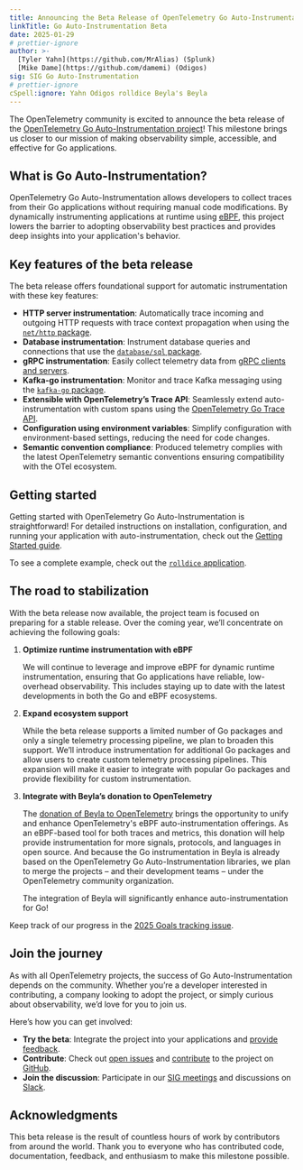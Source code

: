 ```yaml
---
title: Announcing the Beta Release of OpenTelemetry Go Auto-Instrumentation
linkTitle: Go Auto-Instrumentation Beta
date: 2025-01-29
# prettier-ignore
author: >-
  [Tyler Yahn](https://github.com/MrAlias) (Splunk)
  [Mike Dame](https://github.com/damemi) (Odigos)
sig: SIG Go Auto-Instrumentation
# prettier-ignore
cSpell:ignore: Yahn Odigos rolldice Beyla's Beyla
---
```


The OpenTelemetry community is excited to announce the beta release of the
[OpenTelemetry Go Auto-Instrumentation
project](https://github.com/open-telemetry/opentelemetry-go-instrumentation)!
This milestone brings us closer to our mission of making observability simple,
accessible, and effective for Go applications.

## What is Go Auto-Instrumentation?

OpenTelemetry Go Auto-Instrumentation allows developers to collect traces from
their Go applications without requiring manual code modifications. By
dynamically instrumenting applications at runtime using
[eBPF](https://ebpf.io/), this project lowers the barrier to adopting
observability best practices and provides deep insights into your application's
behavior.

## Key features of the beta release

The beta release offers foundational support for automatic instrumentation with
these key features:

- **HTTP server instrumentation**: Automatically trace incoming and outgoing
  HTTP requests with trace context propagation when using the
  [`net/http` package](https://pkg.go.dev/net/http).
- **Database instrumentation**: Instrument database queries and connections that
  use the [`database/sql` package](https://pkg.go.dev/database/sql).
- **gRPC instrumentation**: Easily collect telemetry data from
  [gRPC clients and servers](https://pkg.go.dev/google.golang.org/grpc).
- **Kafka-go instrumentation**: Monitor and trace Kafka messaging using the
  [`kafka-go` package](https://pkg.go.dev/github.com/segmentio/kafka-go).
- **Extensible with OpenTelemetry’s Trace API**: Seamlessly extend
  auto-instrumentation with custom spans using the
  [OpenTelemetry Go Trace API](https://pkg.go.dev/go.opentelemetry.io/otel).
- **Configuration using environment variables**: Simplify configuration with
  environment-based settings, reducing the need for code changes.
- **Semantic convention compliance**: Produced telemetry complies with the
  latest OpenTelemetry semantic conventions ensuring compatibility with the OTel
  ecosystem.

## Getting started

Getting started with OpenTelemetry Go Auto-Instrumentation is straightforward!
For detailed instructions on installation, configuration, and running your
application with auto-instrumentation, check out the
[Getting Started guide](https://github.com/open-telemetry/opentelemetry-go-instrumentation/blob/main/docs/getting-started.md).

To see a complete example, check out the
[`rolldice` application](https://github.com/open-telemetry/opentelemetry-go-instrumentation/tree/0ebb7f21116bfdd8e29c315efdbf359cd74bddac/examples/rolldice).

## The road to stabilization

With the beta release now available, the project team is focused on preparing
for a stable release. Over the coming year, we’ll concentrate on achieving the
following goals:

1. **Optimize runtime instrumentation with eBPF**

   We will continue to leverage and improve eBPF for dynamic runtime
   instrumentation, ensuring that Go applications have reliable, low-overhead
   observability. This includes staying up to date with the latest developments
   in both the Go and eBPF ecosystems.

2. **Expand ecosystem support**

   While the beta release supports a limited number of Go packages and only a
   single telemetry processing pipeline, we plan to broaden this support. We’ll
   introduce instrumentation for additional Go packages and allow users to
   create custom telemetry processing pipelines. This expansion will make it
   easier to integrate with popular Go packages and provide flexibility for
   custom instrumentation.

3. **Integrate with Beyla’s donation to OpenTelemetry**

   The
   [donation of Beyla to OpenTelemetry](https://github.com/open-telemetry/community/issues/2406)
   brings the opportunity to unify and enhance OpenTelemetry's eBPF
   auto-instrumentation offerings. As an eBPF-based tool for both traces and
   metrics, this donation will help provide instrumentation for more signals,
   protocols, and languages in open source. And because the Go instrumentation
   in Beyla is already based on the OpenTelemetry Go Auto-Instrumentation
   libraries, we plan to merge the projects – and their development teams –
   under the OpenTelemetry community organization.

   The integration of Beyla will significantly enhance auto-instrumentation for
   Go!

Keep track of our progress in the
[2025 Goals tracking issue](https://github.com/open-telemetry/opentelemetry-go-instrumentation/issues/1659).

## Join the journey

As with all OpenTelemetry projects, the success of Go Auto-Instrumentation
depends on the community. Whether you’re a developer interested in contributing,
a company looking to adopt the project, or simply curious about observability,
we’d love for you to join us.

Here’s how you can get involved:

- **Try the beta**: Integrate the project into your applications and
  [provide feedback](https://github.com/open-telemetry/opentelemetry-go-instrumentation/discussions/1697).
- **Contribute**: Check out
  [open issues](https://github.com/open-telemetry/opentelemetry-go-instrumentation/issues)
  and
  [contribute](https://github.com/open-telemetry/opentelemetry-go-instrumentation/blob/0ebb7f21116bfdd8e29c315efdbf359cd74bddac/CONTRIBUTING.md)
  to the project on
  [GitHub](https://github.com/open-telemetry/opentelemetry-go-instrumentation).
- **Join the discussion**: Participate in our
  [SIG meetings](https://groups.google.com/a/opentelemetry.io/g/calendar-go) and
  discussions on [Slack](https://cloud-native.slack.com/archives/C03S01YSAS0).

## Acknowledgments

This beta release is the result of countless hours of work by contributors from
around the world. Thank you to everyone who has contributed code, documentation,
feedback, and enthusiasm to make this milestone possible.
